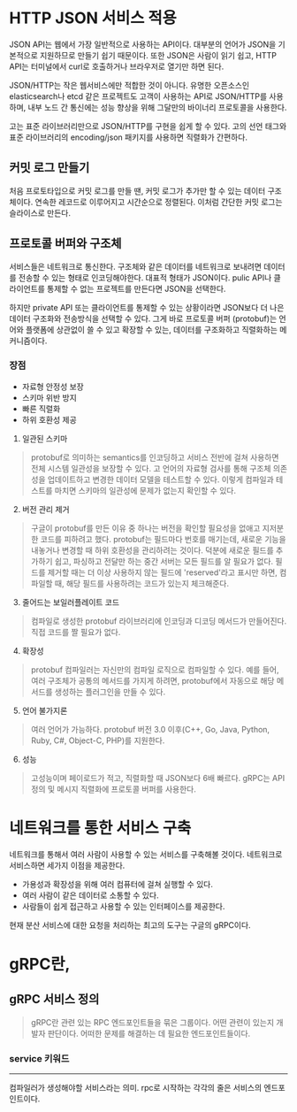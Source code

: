 # HTTP JSON 서비스 적용
JSON API는 웹에서 가장 일반적으로 사용하는 API이다. 대부분의 언어가 JSON을 기본적으로 지원하므로 만들기 쉽기 때문이다.
또한 JSON은 사람이 읽기 쉽고, HTTP API는 터미널에서 curl로 호출하거나 브라우저로 열기만 하면 된다.

JSON/HTTP는 작은 웹서비스에만 적합한 것이 아니다. 유명한 오픈소스인 elasticsearch나 etcd 같은 프로젝트도 고객이 사용하는 API로 JSON/HTTP를 사용하며, 내부 노드 간 통신에는
성능 향상을 위해 그달만의 바이너리 프로토콜을 사용한다.

고는 표준 라이브러리만으로 JSON/HTTP를 구현을 쉽게 할 수 있다. 고의 선언 태그와 표준 라이브러리의 encoding/json 패키지를 사용하면 직렬화가 간편하다.

## 커밋 로그 만들기
처음 프로토타입으로 커밋 로그를 만들 땐, 커밋 로그가 추가만 할 수 있는 데이터 구조체이다. 연속한 레코드로 이루어지고 시간순으로 정렬된다.
이처럼 간단한 커밋 로그는 슬라이스로 만든다.

## 프로토콜 버퍼와 구조체
서비스들은 네트워크로 통신한다. 구조체와 같은 데이터를 네트워크로 보내려면 데이터를 전송할 수 있는 형태로 인코딩해야한다. 대표적 형태가 JSON이다.
pulic API나 클라이언트를 통제할 수 없는 프로젝트를 만든다면 JSON을 선택한다.

하지만 private API 또는 클라이언트를 통제할 수 있는 상황이라면 JSON보다 더 나은 데이터 구조화와 전송방식을 선택할 수 있다.
그게 바로 프로토콜 버퍼 (protobuf)는 언어와 플랫폼에 상관없이 쓸 수 있고 확장할 수 있는, 데이터를 구조화하고 직렬화하는 메커니즘이다.
### 장점
- 자료형 안정성 보장
- 스키마 위반 방지
- 빠른 직렬화
- 하위 호환성 제공

1. 일관된 스키마
> protobuf로 의미하는 semantics를 인코딩하고 서비스 전반에 걸쳐 사용하면 전체 시스템 일관성을 보장할 수 있다.
> 고 언어의 자료형 검사를 통해 구조체 의존성을 업데이트하고 변경한 데이터 모델을 테스트할 수 있다.
> 이렇게 컴파일과 테스트를 마치면 스키마의 일관성에 문제가 없는지 확인할 수 있다.
2. 버전 관리 제거
> 구글이 protobuf를 만든 이유 중 하나는 버전을 확인할 필요성을 없애고 지저분한 코드를 피하려고 했다.
> protobuf는 필드마다 번호를 매기는데, 새로운 기능을 내놓거나 변경할 때 하위 호환성을 관리하려는 것이다.
> 덕분에 새로운 필드를 추가하기 쉽고, 파싱하고 전달만 하는 중간 서버는 모든 필드를 알 필요가 없다.
> 필드를 제거할 때는 더 이상 사용하지 않는 필드에 'reserved'라고 표시만 하면, 컴파일할 때, 해당 필드를 사용하려는 코드가 있는지 체크해준다.
>
>

3. 줄어드는 보일러플레이트 코드
> 컴파일로 생성한 protobuf 라이브러리에 인코딩과 디코딩 메서드가 만들어진다. 직접 코드를 짤 필요가 없다.

4. 확장성
> protobuf 컴파일러는 자신만의 컴파일 로직으로 컴파일할 수 있다. 예를 들어, 여러 구조체가 공통의 메서드를 가지게 하려면, protobuf에서 자동으로 해당 메서드를 생성하는 플러그인을 만들 수 있다.

5. 언어 불가지론
> 여러 언어가 가능하다. protobuf 버전 3.0 이후(C++, Go, Java, Python, Ruby, C#, Object-C, PHP)를 지원한다.

6. 성능
> 고성능이며 페이로드가 적고, 직렬화할 때 JSON보다 6배 빠르다. gRPC는 API 정의 및 메시지 직렬화에 프로토콜 버퍼를 사용한다.


# 네트워크를 통한 서비스 구축
네트워크를 통해서 여러 사람이 사용할 수 있는 서비스를 구축해볼 것이다. 네트워크로 서비스하면 세가지 이점을 제공한다.
- 가용성과 확장성을 위해 여러 컴퓨터에 걸쳐 실행할 수 있다.
- 여러 사람이 같은 데이터로 소통할 수 있다.
- 사람들이 쉽게 접근하고 사용할 수 있는 인터페이스를 제공한다.

현재 분산 서비스에 대한 요청을 처리하는 최고의 도구는 구글의 gRPC이다.

# gRPC란,

## gRPC 서비스 정의
> gRPC란 관련 있는 RPC 엔드포인트들을 묶은 그룹이다.
> 어떤 관련이 있는지 개발자 판단이다. 어떠한 문제를 해결하는 데 필요한 엔드포인트들이다.

### service 키워드

---
컴파일러가 생성해야할 서비스라는 의미. rpc로 시작하는 각각의 줄은 서비스의 엔드포인트이다.
